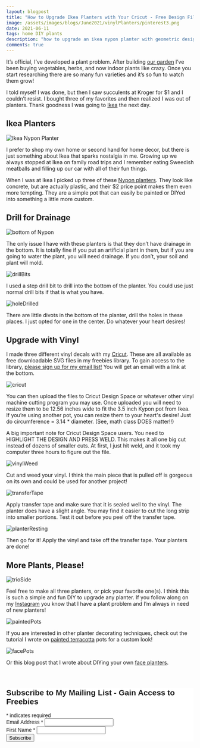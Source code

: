 ```yaml
---
layout: blogpost
title: "How to Upgrade Ikea Planters with Your Cricut - Free Design File Download!"
image: /assets/images/blogs/June2021/vinylPlanters/pinterest3.png
date: 2021-06-11
tags: home DIY plants
description: "how to upgrade an ikea nypon planter with geometric designs cut out of vinyl with a cricut "
comments: true
---
```

It’s official, I’ve developed a plant problem. After building [our garden](https://joyberrystudios.com/2021/05/10/buildGarden.html) I’ve been buying vegetables, herbs, and now indoor plants like crazy. Once you start researching there are so many fun varieties and it’s so fun to watch them grow!

I told myself I was done, but then I saw succulents at Kroger for $1 and I couldn’t resist. I bought three of my favorites and then realized I was out of planters. Thank goodness I was going to [Ikea](www.ikea.com) the next day.

## Ikea Planters

![Ikea Nypon Planter](/assets/images/blogs/June2021/vinylPlanters/originalPot.jpg)

I prefer to shop my own home or second hand for home decor, but there is just something about Ikea that sparks nostalgia in me. Growing up we always stopped at Ikea on family road trips and I remember eating Sweedish meatballs and filling up our car with all of their fun things. 

When I was at Ikea I picked up three of these [Nypon planters](https://www.ikea.com/us/en/p/nypon-plant-pot-indoor-outdoor-gray-00395619/). They look like concrete, but are actually plastic, and their $2 price point makes them even more tempting. They are a simple pot that can easily be painted or DIYed into something a little more custom.

## Drill for Drainage

![bottom of Nypon](/assets/images/blogs/June2021/vinylPlanters/bottom.jpg)

The only issue I have with these planters is that they don’t have drainage in the bottom. It is totally fine if you put an artificial plant in them, but if you are going to water the plant, you will need drainage. If you don’t, your soil and plant will mold.

![drillBits](/assets/images/blogs/June2021/vinylPlanters/drillBits.jpg)

I used a step drill bit to drill into the bottom of the planter. You could use just normal drill bits if that is what you have.

![holeDrilled](/assets/images/blogs/June2021/vinylPlanters/holeDrilled.jpg)

There are little divots in the bottom of the planter, drill the holes in these places. I just opted for one in the center. Do whatever your heart desires!

## Upgrade with Vinyl

I made three different vinyl decals with my [Cricut](https://cricut.com/en_us/cricut-maker-3.html). These are all available as free downloadable SVG files in my freebies library. To gain access to the library, [please sign up for my email list!](https://mailchi.mp/5d375d2a784f/joyberry) You will get an email with a link at the bottom.

![cricut](/assets/images/blogs/June2021/vinylPlanters/cricut.jpg)

You can then upload the files to Cricut Design Space or whatever other vinyl machine cutting program you may use. Once uploaded you will need to resize them to be 12.56 inches wide to fit the 3.5 inch Kypon pot from Ikea. If you’re using another pot, you can resize them to your heart's desire! Just do circumference = 3.14 * diameter. (See, math class DOES matter!!)

A big important note for Cricut Design Space users. You need to HIGHLIGHT THE DESIGN AND PRESS WELD. This makes it all one big cut instead of dozens of smaller cuts. At first, I just hit weld, and it took my computer three hours to figure out the file. 

![vinylWeed](/assets/images/blogs/June2021/vinylPlanters/vinylWeed.jpg)

Cut and weed your vinyl. I think the main piece that is pulled off is gorgeous on its own and could be used for another project!

![transferTape](/assets/images/blogs/June2021/vinylPlanters/transferTape.jpg)

Apply transfer tape and make sure that it is sealed well to the vinyl. The planter does have a slight angle. You may find it easier to cut the long strip into smaller portions. Test it out before you peel off the transfer tape.

![planterResting](/assets/images/blogs/June2021/vinylPlanters/planterResting.jpg)

Then go for it! Apply the vinyl and take off the transfer tape. Your planters are done!

## More Plants, Please!

![trioSide](/assets/images/blogs/June2021/vinylPlanters/trioSide.jpg)

Feel free to make all three planters, or pick your favorite one(s). I think this is such a simple and fun DIY to upgrade any planter. If you follow along on my [Instagram](https://www.instagram.com/joyberrystudios/) you know that I have a plant problem and I’m always in need of new planters! 

![paintedPots](/assets/images/blogs/June2021/vinylPlanters/paintedPots.jpg)

If you are interested in other planter decorating techniques, check out the tutorial I wrote on [painted terracotta](https://joyberrystudios.com/2021/05/16/paintedFlowerPots.html)  pots for a custom look!

![facePots](/assets/images/blogs/June2021/vinylPlanters/facePots.jpg)

Or this blog post that I wrote about DIYing your own [face planters](https://joyberrystudios.com/2021/05/28/facePots.html).



<br>

<!-- Begin Mailchimp Signup Form -->
<link href="//cdn-images.mailchimp.com/embedcode/classic-10_7.css" rel="stylesheet" type="text/css">
<style type="text/css">
    #mc_embed_signup{background:#fff; clear:left; font:14px Helvetica,Arial,sans-serif; }
    /* Add your own Mailchimp form style overrides in your site stylesheet or in this style block.
       We recommend moving this block and the preceding CSS link to the HEAD of your HTML file. */
</style>
<div id="mc_embed_signup">
<form action="https://Joyberrystudios.us1.list-manage.com/subscribe/post?u=eca5a397f2fb0d58dcb66315c&amp;id=99d28d5b5c" method="post" id="mc-embedded-subscribe-form" name="mc-embedded-subscribe-form" class="validate" target="_blank" novalidate>
    <div id="mc_embed_signup_scroll">
    <h2>Subscribe to My Mailing List - Gain Access to Freebies</h2>
<div class="indicates-required"><span class="asterisk">*</span> indicates required</div>
<div class="mc-field-group">
    <label for="mce-EMAIL">Email Address  <span class="asterisk">*</span>
</label>
    <input type="email" value="" name="EMAIL" class="required email" id="mce-EMAIL">
</div>
<div class="mc-field-group">
    <label for="mce-FNAME">First Name  <span class="asterisk">*</span>
</label>
    <input type="text" value="" name="FNAME" class="required" id="mce-FNAME">
</div>
    <div id="mce-responses" class="clear">
        <div class="response" id="mce-error-response" style="display:none"></div>
        <div class="response" id="mce-success-response" style="display:none"></div>
    </div>    <!-- real people should not fill this in and expect good things - do not remove this or risk form bot signups-->
    <div style="position: absolute; left: -5000px;" aria-hidden="true"><input type="text" name="b_eca5a397f2fb0d58dcb66315c_99d28d5b5c" tabindex="-1" value=""></div>
    <div class="clear"><input type="submit" value="Subscribe" name="subscribe" id="mc-embedded-subscribe" class="button"></div>
    </div>
</form>
</div>
<script type='text/javascript' src='//s3.amazonaws.com/downloads.mailchimp.com/js/mc-validate.js'></script><script type='text/javascript'>(function($) {window.fnames = new Array(); window.ftypes = new Array();fnames[0]='EMAIL';ftypes[0]='email';fnames[1]='FNAME';ftypes[1]='text';fnames[2]='LNAME';ftypes[2]='text';fnames[3]='ADDRESS';ftypes[3]='address';fnames[4]='PHONE';ftypes[4]='phone';fnames[5]='BIRTHDAY';ftypes[5]='birthday';fnames[6]='OPTIN';ftypes[6]='text';}(jQuery));var $mcj = jQuery.noConflict(true);</script>
<!--End mc_embed_signup-->

<br>
<br>

